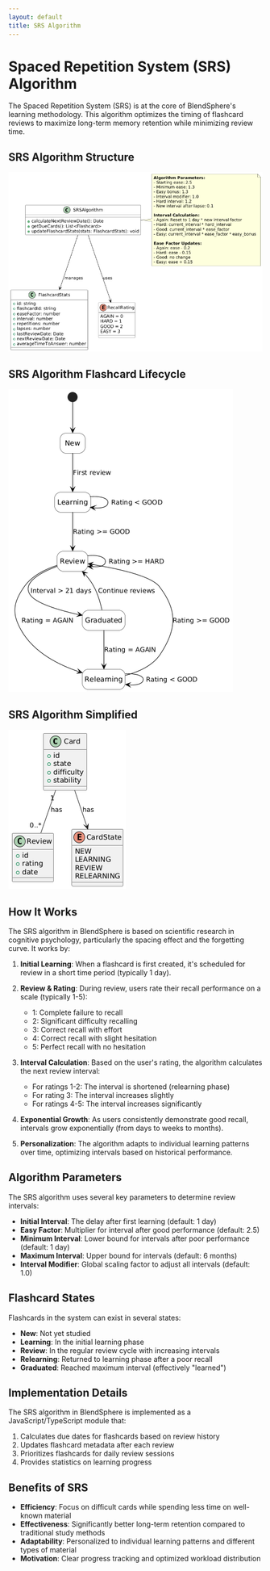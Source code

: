 ```yaml
---
layout: default
title: SRS Algorithm
---
```


# Spaced Repetition System (SRS) Algorithm

The Spaced Repetition System (SRS) is at the core of BlendSphere's learning methodology. This algorithm optimizes the timing of flashcard reviews to maximize long-term memory retention while minimizing review time.

## SRS Algorithm Structure

![SRS Algorithm Structure](../diagrams/images/SRS%20Algorithm%20-%20Class%20Structure.png)

## SRS Algorithm Flashcard Lifecycle

![SRS Algorithm Flashcard Lifecycle](../diagrams/images/SRS%20Algorithm%20-%20Flashcard%20Lifecycle.png)

## SRS Algorithm Simplified

![SRS Algorithm Simple](../diagrams/images/SRS%20Algorithm%20Simple.png)

## How It Works

The SRS algorithm in BlendSphere is based on scientific research in cognitive psychology, particularly the spacing effect and the forgetting curve. It works by:

1. **Initial Learning**: When a flashcard is first created, it's scheduled for review in a short time period (typically 1 day).

2. **Review & Rating**: During review, users rate their recall performance on a scale (typically 1-5):

   - 1: Complete failure to recall
   - 2: Significant difficulty recalling
   - 3: Correct recall with effort
   - 4: Correct recall with slight hesitation
   - 5: Perfect recall with no hesitation

3. **Interval Calculation**: Based on the user's rating, the algorithm calculates the next review interval:

   - For ratings 1-2: The interval is shortened (relearning phase)
   - For rating 3: The interval increases slightly
   - For ratings 4-5: The interval increases significantly

4. **Exponential Growth**: As users consistently demonstrate good recall, intervals grow exponentially (from days to weeks to months).

5. **Personalization**: The algorithm adapts to individual learning patterns over time, optimizing intervals based on historical performance.

## Algorithm Parameters

The SRS algorithm uses several key parameters to determine review intervals:

- **Initial Interval**: The delay after first learning (default: 1 day)
- **Easy Factor**: Multiplier for interval after good performance (default: 2.5)
- **Minimum Interval**: Lower bound for intervals after poor performance (default: 1 day)
- **Maximum Interval**: Upper bound for intervals (default: 6 months)
- **Interval Modifier**: Global scaling factor to adjust all intervals (default: 1.0)

## Flashcard States

Flashcards in the system can exist in several states:

- **New**: Not yet studied
- **Learning**: In the initial learning phase
- **Review**: In the regular review cycle with increasing intervals
- **Relearning**: Returned to learning phase after a poor recall
- **Graduated**: Reached maximum interval (effectively "learned")

## Implementation Details

The SRS algorithm in BlendSphere is implemented as a JavaScript/TypeScript module that:

1. Calculates due dates for flashcards based on review history
2. Updates flashcard metadata after each review
3. Prioritizes flashcards for daily review sessions
4. Provides statistics on learning progress

## Benefits of SRS

- **Efficiency**: Focus on difficult cards while spending less time on well-known material
- **Effectiveness**: Significantly better long-term retention compared to traditional study methods
- **Adaptability**: Personalized to individual learning patterns and different types of material
- **Motivation**: Clear progress tracking and optimized workload distribution
